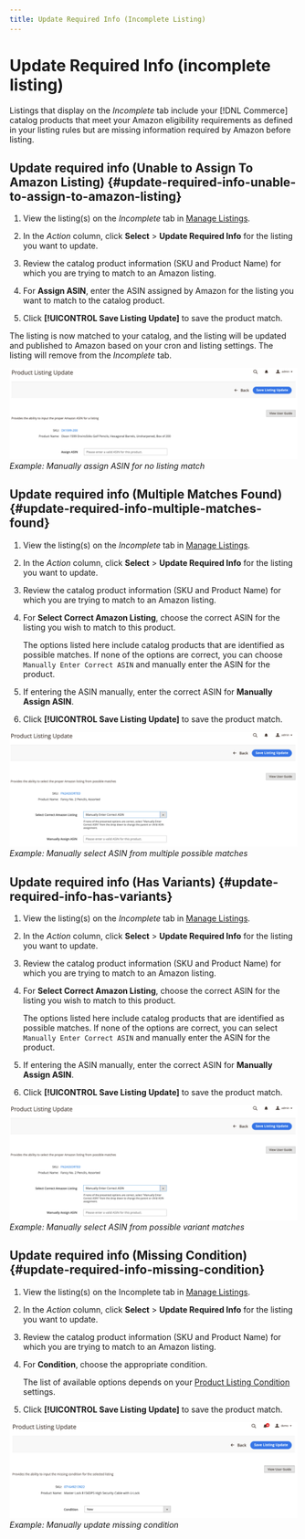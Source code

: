 ```yaml
---
title: Update Required Info (Incomplete Listing)
---
```


# Update Required Info (incomplete listing)

Listings that display on the _Incomplete_ tab include your [!DNL Commerce] catalog products that meet your Amazon eligibility requirements as defined in your listing rules but are missing information required by Amazon before listing.

## Update required info (Unable to Assign To Amazon Listing) {#update-required-info-unable-to-assign-to-amazon-listing}

1. View the listing(s) on the _Incomplete_ tab in [Manage Listings](./managing-product-listings.md).

1. In the _Action_ column, click **Select** > **Update Required Info** for the listing you want to update.

1. Review the catalog product information (SKU and Product Name) for which you are trying to match to an Amazon listing.

1. For **Assign ASIN**, enter the ASIN assigned by Amazon for the listing you want to match to the catalog product.

1. Click **[!UICONTROL Save Listing Update]** to save the product match.

The listing is now matched to your catalog, and the listing will be updated and published to Amazon based on your cron and listing settings. The listing will remove from the _Incomplete_ tab.

![](assets/amazon-listing-update-assign-asin.png)
_Example: Manually assign ASIN for no listing match_

## Update required info (Multiple Matches Found) {#update-required-info-multiple-matches-found}

1. View the listing(s) on the _Incomplete_ tab in [Manage Listings](./managing-product-listings.md).

1. In the _Action_ column, click **Select** > **Update Required Info** for the listing you want to update.

1. Review the catalog product information (SKU and Product Name) for which you are trying to match to an Amazon listing.

1. For **Select Correct Amazon Listing**, choose the correct ASIN for the listing you wish to match to this product.

   The options listed here include catalog products that are identified as possible matches. If none of the options are correct, you can choose `Manually Enter Correct ASIN` and manually enter the ASIN for the product.

1. If entering the ASIN manually, enter the correct ASIN for **Manually Assign ASIN**.

1. Click **[!UICONTROL Save Listing Update]** to save the product match.

![](assets/amazon-listing-update-multiple-matches.png)
_Example: Manually select ASIN from multiple possible matches_

## Update required info (Has Variants) {#update-required-info-has-variants}

1. View the listing(s) on the _Incomplete_ tab in [Manage Listings](./managing-product-listings.md).

1. In the _Action_ column, click **Select** > **Update Required Info** for the listing you want to update.

1. Review the catalog product information (SKU and Product Name) for which you are trying to match to an Amazon listing.

1. For **Select Correct Amazon Listing**, choose the correct ASIN for the listing you wish to match to this product.

   The options listed here include catalog products that are identified as possible matches. If none of the options are correct, you can select `Manually Enter Correct ASIN` and manually enter the ASIN for the product.

1. If entering the ASIN manually, enter the correct ASIN for **Manually Assign ASIN**.

1. Click **[!UICONTROL Save Listing Update]** to save the product match.

![](assets/amazon-listing-update-multiple-matches.png)
_Example: Manually select ASIN from possible variant matches_

## Update required info (Missing Condition) {#update-required-info-missing-condition}

1. View the listing(s) on the Incomplete tab in [Manage Listings](./managing-product-listings.md).

1. In the _Action_ column, click **Select** > **Update Required Info** for the listing you want to update.

1. Review the catalog product information (SKU and Product Name) for which you are trying to match to an Amazon listing.

1. For **Condition**, choose the appropriate condition.

   The list of available options depends on your [Product Listing Condition](./product-listing-condition.md) settings.

1. Click **[!UICONTROL Save Listing Update]** to save the product match.

![](assets/amazon-update-listing-missing-condition.png)
_Example: Manually update missing condition_
